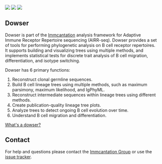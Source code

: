 [![](http://cranlogs.r-pkg.org/badges/grand-total/dowser)](https://www.r-pkg.org/pkg/dowser)
[![](https://cranlogs.r-pkg.org/badges/dowser)](https://www.r-pkg.org/pkg/dowser)
[![](https://img.shields.io/static/v1?label=AIRR-C%20sw-tools%20v1&message=compliant&color=008AFF&labelColor=000000&style=plastic)](https://docs.airr-community.org/en/stable/swtools/airr_swtools_standard.html)

Dowser
-------------------------------------------------------------------------------

Dowser is part of the [Immcantation](http://immcantation.readthedocs.io) 
analysis framework for Adaptive Immune Receptor Repertoire sequencing 
(AIRR-seq). Dowser provides a set of tools for performing phylogenetic analysis
on B cell receptor repertoires. It supports building and visualizing trees using 
multiple methods, and implements statistical tests for discrete trait analysis
of B cell migration, differentiation, and isotype switching.


Dowser has 6 primary functions:

1. Reconstruct clonal germline sequences.
2. Build B cell lineage trees using multiple methods, such as maximum parsimony, maximum likelihood, and IgPhyML.  
3. Reconstruct intermediate sequences within lineage trees using different methods. 
4. Create publication-quality lineage tree plots.
5. Analyze trees to detect ongoing B cell evolution over time.
6. Understand B cell migration and differentiation.


[What's a dowser?](https://en.wikipedia.org/wiki/Dowsing)

Contact
-------------------------------------------------------------------------------

For help and questions please contact the [Immcantation Group](mailto:immcantation@googlegroups.com)
or use the [issue tracker](https://bitbucket.org/kleinstein/dowser/issues?status=new&status=open).

